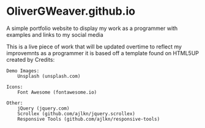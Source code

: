 # OliverGWeaver.github.io

A simple portfolio website to display my work as a programmer with examples and links to my social media 

This is a live piece of work that will be updated overtime to reflect my improvemnts as a programmer 
it is based off a template found on HTML5UP created by 
Credits:

	Demo Images:
		Unsplash (unsplash.com)
  
	Icons:
		Font Awesome (fontawesome.io)

	Other:
		jQuery (jquery.com)
		Scrollex (github.com/ajlkn/jquery.scrollex)
		Responsive Tools (github.com/ajlkn/responsive-tools)
